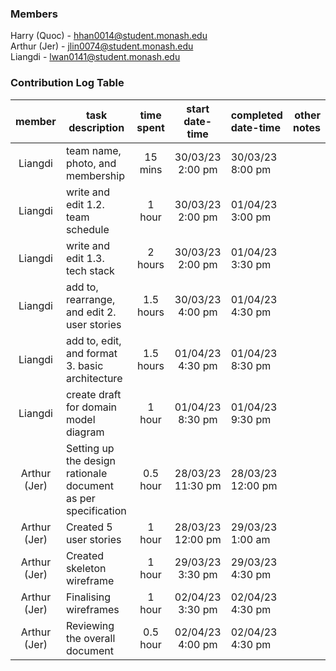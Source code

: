 ### Members
Harry (Quoc) - hhan0014@student.monash.edu\
Arthur (Jer) - jlin0074@student.monash.edu\
Liangdi - lwan0141@student.monash.edu

### Contribution Log Table
| member | task description | time spent | start date-time | completed date-time | other notes |
|:------:|------------------|:----------:|:---------------:|:--------------------|------------:|
| Liangdi | team name, photo, and membership | 15 mins | 30/03/23 2:00 pm | 30/03/23 8:00 pm |  |
| Liangdi | write and edit 1.2. team schedule | 1 hour | 30/03/23 2:00 pm | 01/04/23 3:00 pm |  |
| Liangdi | write and edit 1.3. tech stack | 2 hours | 30/03/23 2:00 pm | 01/04/23 3:30 pm |  |
| Liangdi | add to, rearrange, and edit 2. user stories | 1.5 hours | 30/03/23 4:00 pm | 01/04/23 4:30 pm |  |
| Liangdi | add to, edit, and format 3. basic architecture | 1.5 hours | 01/04/23 4:30 pm | 01/04/23 8:30 pm |  |
| Liangdi | create draft for domain model diagram | 1 hour | 01/04/23 8:30 pm | 01/04/23 9:30 pm |  |
| Arthur (Jer) | Setting up the design rationale document as per specification | 0.5 hour | 28/03/23 11:30 pm | 28/03/23 12:00 pm |  |
| Arthur (Jer) | Created 5 user stories | 1 hour | 28/03/23 12:00 pm | 29/03/23 1:00 am |  |
| Arthur (Jer) | Created skeleton wireframe | 1 hour | 29/03/23 3:30 pm | 29/03/23 4:30 pm |  |
| Arthur (Jer) | Finalising wireframes | 1 hour | 02/04/23 3:30 pm | 02/04/23 4:30 pm |  |
| Arthur (Jer) | Reviewing the overall document | 0.5 hour | 02/04/23 4:00 pm | 02/04/23 4:30 pm |  |